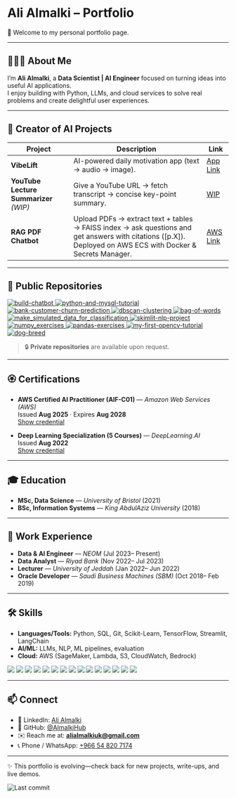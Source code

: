 # Ali Almalki – Portfolio

👋 Welcome to my personal portfolio page.  

---

## 👨🏻‍💻 About Me
I’m **Ali Almalki**, a **Data Scientist | AI Engineer** focused on turning ideas into useful AI applications.  
I enjoy building with Python, LLMs, and cloud services to solve real problems and create delightful user experiences.

---

##  🤖 Creator of AI Projects

| Project | Description | Link |
|---|---|---|
| **VibeLift** | AI-powered daily motivation app (text → audio → image). | [App Link](https://vibelift.streamlit.app/) |
| **YouTube Lecture Summarizer** *(WIP)* | Give a YouTube URL → fetch transcript → concise key-point summary. | [WIP](WIP) |
| **RAG PDF Chatbot** | Upload PDFs → extract text + tables → FAISS index → ask questions and get answers with citations ([p.X]). Deployed on AWS ECS with Docker & Secrets Manager. | [AWS Link](http://15.185.83.67:7860/) |

---

## 📂 Public Repositories

<div align="left">

  <a href="https://github.com/AlmalkiHub/build-chatbot">
    <img src="https://github-readme-stats.vercel.app/api/pin/?username=AlmalkiHub&repo=build-chatbot&show_owner=true" alt="build-chatbot" />
  </a>

  <a href="https://github.com/AlmalkiHub/python-and-mysql-tutorial">
    <img src="https://github-readme-stats.vercel.app/api/pin/?username=AlmalkiHub&repo=python-and-mysql-tutorial&show_owner=true" alt="python-and-mysql-tutorial" />
  </a>
  <a href="https://github.com/AlmalkiHub/bank-customer-churn-prediction">
    <img src="https://github-readme-stats.vercel.app/api/pin/?username=AlmalkiHub&repo=bank-customer-churn-prediction&show_owner=true" alt="bank-customer-churn-prediction" />
  </a>

  <a href="https://github.com/AlmalkiHub/dbscan-clustering">
    <img src="https://github-readme-stats.vercel.app/api/pin/?username=AlmalkiHub&repo=dbscan-clustering&show_owner=true" alt="dbscan-clustering" />
  </a>
  <a href="https://github.com/AlmalkiHub/bag-of-words">
    <img src="https://github-readme-stats.vercel.app/api/pin/?username=AlmalkiHub&repo=bag-of-words&show_owner=true" alt="bag-of-words" />
  </a>

  <a href="https://github.com/AlmalkiHub/make_simulated_data_for_classification">
    <img src="https://github-readme-stats.vercel.app/api/pin/?username=AlmalkiHub&repo=make_simulated_data_for_classification&show_owner=true" alt="make_simulated_data_for_classification" />
  </a>
  <a href="https://github.com/AlmalkiHub/skimlit-nlp-project">
    <img src="https://github-readme-stats.vercel.app/api/pin/?username=AlmalkiHub&repo=skimlit-nlp-project&show_owner=true" alt="skimlit-nlp-project" />
  </a>

  <a href="https://github.com/AlmalkiHub/numpy_exercises">
    <img src="https://github-readme-stats.vercel.app/api/pin/?username=AlmalkiHub&repo=numpy_exercises&show_owner=true" alt="numpy_exercises" />
  </a>
  <a href="https://github.com/AlmalkiHub/pandas-exercises">
    <img src="https://github-readme-stats.vercel.app/api/pin/?username=AlmalkiHub&repo=pandas-exercises&show_owner=true" alt="pandas-exercises" />
  </a>

  <a href="https://github.com/AlmalkiHub/my-first-opencv-tutorial">
    <img src="https://github-readme-stats.vercel.app/api/pin/?username=AlmalkiHub&repo=my-first-opencv-tutorial&show_owner=true" alt="my-first-opencv-tutorial" />
  </a>
  <a href="https://github.com/AlmalkiHub/dog-breed">
    <img src="https://github-readme-stats.vercel.app/api/pin/?username=AlmalkiHub&repo=dog-breed&show_owner=true" alt="dog-breed" />
  </a>

</div>

> 🔒 **Private repositories** are available upon request.

---

## 🏵️ Certifications

- **AWS Certified AI Practitioner (AIF-C01)** — *Amazon Web Services (AWS)*  
  Issued **Aug 2025** · Expires **Aug 2028**  
  [Show credential](https://www.credly.com/badges/bd79bc79-6b37-436e-b91b-73e749ed40a1/linked_in_profile)

- **Deep Learning Specialization (5 Courses)** — *DeepLearning.AI*  
  Issued **Aug 2022**  
  [Show credential](https://www.coursera.org/account/accomplishments/specialization/certificate/W6U9M8REBKBX)


---

## 🎓 Education
- **MSc, Data Science** — *University of Bristol* (2021)
- **BSc, Information Systems** — *King AbdulAziz University* (2018)

---

## 💼 Work Experience
- **Data & AI Engineer** — *NEOM* (Jul 2023– Present)  
- **Data Analyst** — *Riyad Bank* (Nov 2022– Jul 2023)  
- **Lecturer** — *University of Jeddah* (Jan 2022– Jun 2022)
- **Oracle Developer** — *Saudi Business Machines (SBM)* (Oct 2018– Feb 2019)

---

## 🛠️ Skills
- **Languages/Tools:** Python, SQL, Git, Scikit-Learn, TensorFlow, Streamlit, LangChain  
- **AI/ML:** LLMs, NLP, ML pipelines, evaluation  
- **Cloud:** AWS (SageMaker, Lambda, S3, CloudWatch, Bedrock)  
<p align="left">
  <img src="https://img.shields.io/badge/Python-3776AB?logo=python&logoColor=white&style=for-the-badge" />
  <img src="https://img.shields.io/badge/TensorFlow-FF6F00?logo=tensorflow&logoColor=white&style=for-the-badge" />
  <img src="https://img.shields.io/badge/scikit--learn-F7931E?logo=scikitlearn&logoColor=white&style=for-the-badge" />
  <img src="https://img.shields.io/badge/Pandas-150458?logo=pandas&logoColor=white&style=for-the-badge" />
  <img src="https://img.shields.io/badge/NumPy-013243?logo=numpy&logoColor=white&style=for-the-badge" />
  <img src="https://img.shields.io/badge/Matplotlib-11557C?logo=matplotlib&logoColor=white&style=for-the-badge" />
  <img src="https://img.shields.io/badge/SQL-336791?logo=postgresql&logoColor=white&style=for-the-badge" />
  <img src="https://img.shields.io/badge/AWS-232F3E?logo=amazon-aws&logoColor=white&style=for-the-badge" />
  <img src="https://img.shields.io/badge/HTML5-E34F26?logo=html5&logoColor=white&style=for-the-badge" />
  <img src="https://img.shields.io/badge/CSS3-1572B6?logo=css3&logoColor=white&style=for-the-badge" />
  <img src="https://img.shields.io/badge/Git-F05032?logo=git&logoColor=white&style=for-the-badge" />
  <img src="https://img.shields.io/badge/GitHub-181717?logo=github&logoColor=white&style=for-the-badge" />
  <img src="https://img.shields.io/badge/Markdown-000000?logo=markdown&logoColor=white&style=for-the-badge" />
  <img src="https://img.shields.io/badge/VS%20Code-007ACC?logo=visual-studio-code&logoColor=white&style=for-the-badge" />
  <img src="https://img.shields.io/badge/Jupyter-FA0F00?logo=jupyter&logoColor=white&style=for-the-badge" />
</p>


---

## 📫 Connect
- 💼 LinkedIn: [Ali Almalki](https://www.linkedin.com/in/ali-malki/)  
- 🐙 GitHub: [@AlmalkiHub](https://github.com/AlmalkiHub)  
- ✉️ Reach me at: **alialmalkiuk@gmail.com**
- 📞 Phone / WhatsApp: [+966 54 820 7174](tel:+966548207174)

---

✨ This portfolio is evolving—check back for new projects, write-ups, and live demos.

![Last commit](https://img.shields.io/github/last-commit/AlmalkiHub/portfolio?label=Last%20updated)
